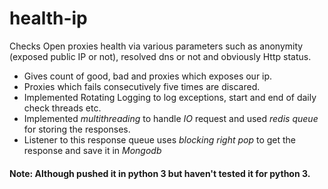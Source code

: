 # health-ip
Checks Open proxies health via various parameters such as anonymity (exposed public IP or not), resolved dns or not and obviously 
Http status.
* Gives count of good, bad and proxies which exposes our ip.
* Proxies which fails consecutively five times are discared.
* Implemented Rotating Logging to log exceptions, start and end of daily check threads etc.
* Implemented *multithreading* to handle *IO* request and used *redis queue* for storing the responses.
* Listener to this response queue uses *blocking right pop* to get the response and save it in *Mongodb*
#### Note: Although pushed it in python 3 but haven't tested it for python 3.
